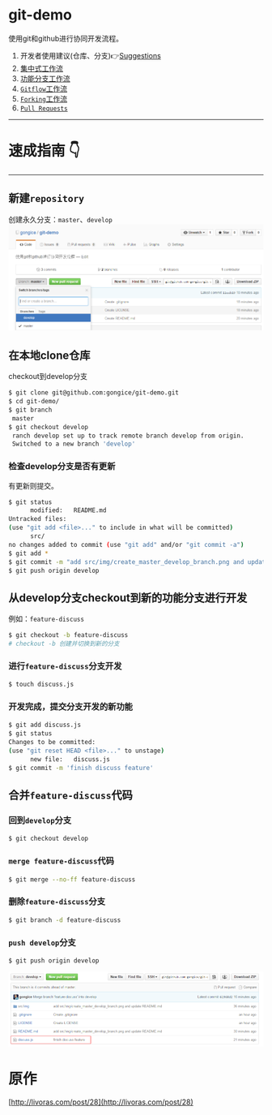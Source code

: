 # git-demo
使用git和github进行协同开发流程。  
1.  开发者使用建议(仓库、分支):point_right:[Suggestions](doc/Suggestions-for-repository-branches-used-in-development.md)
1. [集中式工作流](doc/git-workflows-and-tutorials/workflow-centralized.md)  
1. [功能分支工作流](doc/git-workflows-and-tutorials/workflow-feature-branch.md)  
1. [`Gitflow`工作流](doc/git-workflows-and-tutorials/workflow-gitflow.md)  
1. [`Forking`工作流](doc/git-workflows-and-tutorials/workflow-forking.md)  
1. [`Pull Requests`](doc/git-workflows-and-tutorials/pull-request.md)  

---------------------------------
# 速成指南 :point_down:
---------------------------------
## 新建`repository`  
 创建永久分支：`master`、`develop`
![图](src/img/create_master_develop_branch.png)
## 在本地clone仓库  
checkout到develop分支
```bash
$ git clone git@github.com:gongice/git-demo.git
$ cd git-demo/
$ git branch
 master
$ git checkout develop
 ranch develop set up to track remote branch develop from origin.
 Switched to a new branch 'develop'
```
### 检查develop分支是否有更新  
  有更新则提交。
```bash
$ git status
      modified:   README.md
Untracked files:
(use "git add <file>..." to include in what will be committed)
      src/
no changes added to commit (use "git add" and/or "git commit -a")
$ git add *
$ git commit -m "add src/img/create_master_develop_branch.png and update README.md"
$ git push origin develop
```
## 从develop分支checkout到新的功能分支进行开发
例如：`feature-discuss`
```bash
$ git checkout -b feature-discuss
# checkout -b 创建并切换到新的分支
```
### 进行`feature-discuss`分支开发
```bash
$ touch discuss.js
```
### 开发完成，提交分支开发的新功能
```bash
$ git add discuss.js
$ git status
Changes to be committed:
(use "git reset HEAD <file>..." to unstage)
      new file:   discuss.js
$ git commit -m 'finish discuss feature'
```
## 合并`feature-discuss`代码
### 回到`develop`分支
```bash
$ git checkout develop
```
###   `merge feature-discuss`代码
```bash
$ git merge --no-ff feature-discuss
```
### 删除`feature-discuss`分支
```bash
$ git branch -d feature-discuss
```
### `push develop`分支
```bash
$ git push origin develop
```
![图](src/img/finish_feature-discuss.png)

# 原作
[http://livoras.com/post/28](http://livoras.com/post/28)
